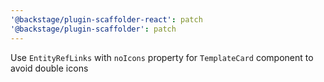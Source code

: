```yaml
---
'@backstage/plugin-scaffolder-react': patch
'@backstage/plugin-scaffolder': patch
---
```


Use `EntityRefLinks` with `noIcons` property for `TemplateCard` component to avoid double icons
